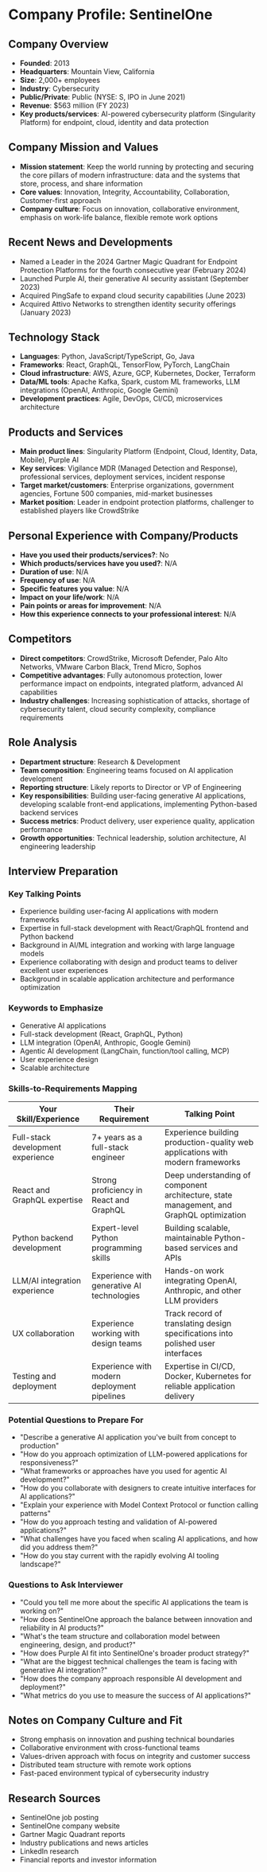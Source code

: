 # Company Profile: SentinelOne

## Company Overview
- **Founded**: 2013
- **Headquarters**: Mountain View, California
- **Size**: 2,000+ employees
- **Industry**: Cybersecurity
- **Public/Private**: Public (NYSE: S, IPO in June 2021)
- **Revenue**: $563 million (FY 2023)
- **Key products/services**: AI-powered cybersecurity platform (Singularity Platform) for endpoint, cloud, identity and data protection

## Company Mission and Values
- **Mission statement**: Keep the world running by protecting and securing the core pillars of modern infrastructure: data and the systems that store, process, and share information
- **Core values**: Innovation, Integrity, Accountability, Collaboration, Customer-first approach
- **Company culture**: Focus on innovation, collaborative environment, emphasis on work-life balance, flexible remote work options

## Recent News and Developments
- Named a Leader in the 2024 Gartner Magic Quadrant for Endpoint Protection Platforms for the fourth consecutive year (February 2024)
- Launched Purple AI, their generative AI security assistant (September 2023)
- Acquired PingSafe to expand cloud security capabilities (June 2023)
- Acquired Attivo Networks to strengthen identity security offerings (January 2023)

## Technology Stack
- **Languages**: Python, JavaScript/TypeScript, Go, Java
- **Frameworks**: React, GraphQL, TensorFlow, PyTorch, LangChain
- **Cloud infrastructure**: AWS, Azure, GCP, Kubernetes, Docker, Terraform
- **Data/ML tools**: Apache Kafka, Spark, custom ML frameworks, LLM integrations (OpenAI, Anthropic, Google Gemini)
- **Development practices**: Agile, DevOps, CI/CD, microservices architecture

## Products and Services
- **Main product lines**: Singularity Platform (Endpoint, Cloud, Identity, Data, Mobile), Purple AI
- **Key services**: Vigilance MDR (Managed Detection and Response), professional services, deployment services, incident response
- **Target market/customers**: Enterprise organizations, government agencies, Fortune 500 companies, mid-market businesses
- **Market position**: Leader in endpoint protection platforms, challenger to established players like CrowdStrike

## Personal Experience with Company/Products
- **Have you used their products/services?**: No
- **Which products/services have you used?**: N/A
- **Duration of use**: N/A
- **Frequency of use**: N/A
- **Specific features you value**: N/A
- **Impact on your life/work**: N/A
- **Pain points or areas for improvement**: N/A
- **How this experience connects to your professional interest**: N/A

## Competitors
- **Direct competitors**: CrowdStrike, Microsoft Defender, Palo Alto Networks, VMware Carbon Black, Trend Micro, Sophos
- **Competitive advantages**: Fully autonomous protection, lower performance impact on endpoints, integrated platform, advanced AI capabilities
- **Industry challenges**: Increasing sophistication of attacks, shortage of cybersecurity talent, cloud security complexity, compliance requirements

## Role Analysis
- **Department structure**: Research & Development
- **Team composition**: Engineering teams focused on AI application development
- **Reporting structure**: Likely reports to Director or VP of Engineering
- **Key responsibilities**: Building user-facing generative AI applications, developing scalable front-end applications, implementing Python-based backend services
- **Success metrics**: Product delivery, user experience quality, application performance
- **Growth opportunities**: Technical leadership, solution architecture, AI engineering leadership

## Interview Preparation
### Key Talking Points
- Experience building user-facing AI applications with modern frameworks
- Expertise in full-stack development with React/GraphQL frontend and Python backend
- Background in AI/ML integration and working with large language models
- Experience collaborating with design and product teams to deliver excellent user experiences
- Background in scalable application architecture and performance optimization

### Keywords to Emphasize
- Generative AI applications
- Full-stack development (React, GraphQL, Python)
- LLM integration (OpenAI, Anthropic, Google Gemini)
- Agentic AI development (LangChain, function/tool calling, MCP)
- User experience design
- Scalable architecture

### Skills-to-Requirements Mapping
| Your Skill/Experience | Their Requirement | Talking Point |
|----------------------|-------------------|---------------|
| Full-stack development experience | 7+ years as a full-stack engineer | Experience building production-quality web applications with modern frameworks |
| React and GraphQL expertise | Strong proficiency in React and GraphQL | Deep understanding of component architecture, state management, and GraphQL optimization |
| Python backend development | Expert-level Python programming skills | Building scalable, maintainable Python-based services and APIs |
| LLM/AI integration experience | Experience with generative AI technologies | Hands-on work integrating OpenAI, Anthropic, and other LLM providers |
| UX collaboration | Experience working with design teams | Track record of translating design specifications into polished user interfaces |
| Testing and deployment | Experience with modern deployment pipelines | Expertise in CI/CD, Docker, Kubernetes for reliable application delivery |

### Potential Questions to Prepare For
- "Describe a generative AI application you've built from concept to production"
- "How do you approach optimization of LLM-powered applications for responsiveness?"
- "What frameworks or approaches have you used for agentic AI development?"
- "How do you collaborate with designers to create intuitive interfaces for AI applications?"
- "Explain your experience with Model Context Protocol or function calling patterns"
- "How do you approach testing and validation of AI-powered applications?"
- "What challenges have you faced when scaling AI applications, and how did you address them?"
- "How do you stay current with the rapidly evolving AI tooling landscape?"

### Questions to Ask Interviewer
- "Could you tell me more about the specific AI applications the team is working on?"
- "How does SentinelOne approach the balance between innovation and reliability in AI products?"
- "What's the team structure and collaboration model between engineering, design, and product?"
- "How does Purple AI fit into SentinelOne's broader product strategy?"
- "What are the biggest technical challenges the team is facing with generative AI integration?"
- "How does the company approach responsible AI development and deployment?"
- "What metrics do you use to measure the success of AI applications?"

## Notes on Company Culture and Fit
- Strong emphasis on innovation and pushing technical boundaries
- Collaborative environment with cross-functional teams
- Values-driven approach with focus on integrity and customer success
- Distributed team structure with remote work options
- Fast-paced environment typical of cybersecurity industry

## Research Sources
- SentinelOne job posting
- SentinelOne company website
- Gartner Magic Quadrant reports
- Industry publications and news articles
- LinkedIn research
- Financial reports and investor information
